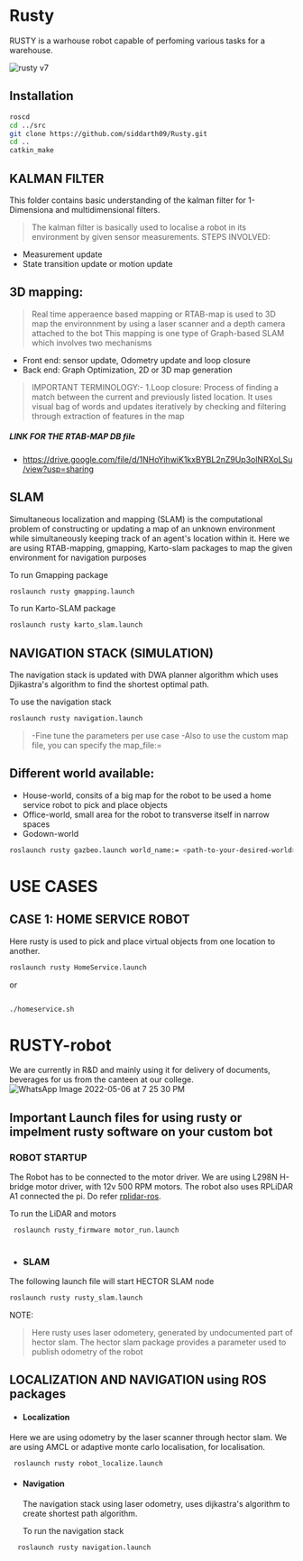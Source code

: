 # Rusty

RUSTY is a warhouse robot capable of perfoming various tasks for a warehouse. 

![rusty v7](https://user-images.githubusercontent.com/60263608/148347287-8ba007b6-cd7a-4cb1-b73e-20ba1fec99a9.png)

## Installation

```bash
roscd
cd ../src
git clone https://github.com/siddarth09/Rusty.git
cd ..
catkin_make
```

## KALMAN FILTER 

This folder contains basic understanding of the kalman filter for 1-Dimensiona and multidimensional filters.

> The kalman filter is basically used to localise a robot in its environment by given sensor measurements.
> STEPS INVOLVED:
- Measurement update
- State transition update or motion update

## 3D mapping:
> Real time apperaence based mapping or RTAB-map is used to 3D map the environnment by using a laser scanner and a depth camera attached to the bot 
This mapping is one type of Graph-based SLAM which involves two mechanisms
- Front end: sensor update, Odometry update and loop closure 
- Back end: Graph Optimization, 2D or 3D map generation 
> IMPORTANT TERMINOLOGY:- 
1.Loop closure: Process of finding a match between the current and previously listed location. It uses visual bag of words and updates iteratively by checking and filtering through extraction of features in the map



##### LINK FOR THE RTAB-MAP DB file
- https://drive.google.com/file/d/1NHoYihwiK1kxBYBL2nZ9Up3olNRXoLSu/view?usp=sharing

## SLAM
Simultaneous localization and mapping (SLAM) is the computational problem of constructing or updating a map of an unknown environment while simultaneously keeping track of an agent's location within it. Here we are using RTAB-mapping, gmapping, Karto-slam packages to map the given environment for navigation purposes

To run Gmapping package
``` bash
roslaunch rusty gmapping.launch
```
To run Karto-SLAM package
```bash
roslaunch rusty karto_slam.launch
````
## NAVIGATION STACK (SIMULATION)
The navigation stack is updated with DWA planner algorithm which uses Djikastra's algorithm to find the shortest optimal path.

To use the navigation stack 
```bash
roslaunch rusty navigation.launch 
```
> -Fine tune the parameters per use case
> -Also to use the custom map file, you can specify the map_file:= <path of mapfile> 
  
## Different world available:
  
 - House-world, consits of a big map for the robot to be used a home service robot to pick and place objects
 - Office-world, small area for the robot to transverse itself in narrow spaces
 - Godown-world
  
  ```bash
  roslaunch rusty gazbeo.launch world_name:= <path-to-your-desired-world>
  ```
 
# USE CASES
  ## CASE 1: HOME SERVICE ROBOT
  Here rusty is used to pick and place virtual objects from one location to another.
  ```bash
  roslaunch rusty HomeService.launch 
  ```
  or
  ```bash
  
  ./homeservice.sh
  ```
  
 # RUSTY-robot 
  We are currently in R&D and mainly using it for delivery of documents, beverages for us from the canteen at our college.
  ![WhatsApp Image 2022-05-06 at 7 25 30 PM](https://user-images.githubusercontent.com/60263608/167147295-c9b31de1-1a72-4e1b-ba04-f70c3f695166.jpeg)
  
  
  ## Important Launch files for using rusty or impelment rusty software on your custom bot 
  
  ### ROBOT STARTUP
  The Robot has to be connected to the motor driver. We are using L298N H-bridge motor driver, with 12v 500 RPM motors. The robot also uses RPLiDAR A1    connected the pi. Do refer [rplidar-ros](http://wiki.ros.org/rplidar).
  
 To run the LiDAR and motors
```bash
 roslaunch rusty_firmware motor_run.launch 
  
 ```
 - ### SLAM

  The following launch file will start HECTOR SLAM node
  ``` bash
roslaunch rusty rusty_slam.launch
```
 
NOTE:
  > Here rusty uses laser odometery, generated by undocumented part of hector slam. The hector slam package provides a parameter used to publish odometry of the robot 
  
## LOCALIZATION AND NAVIGATION using ROS packages
  
- #### Localization
  
Here we are using odometry by the laser scanner through hector slam. We are using AMCL or adaptive monte carlo localisation, for localisation. 

```bash
 roslaunch rusty robot_localize.launch
```
  
- #### Navigation
  
  The navigation stack using laser odometry, uses dijkastra's algorithm to create shortest path algorithm. 
  
  To run the navigation stack 
  
```bash
  roslaunch rusty navigation.launch 
```
  
 

